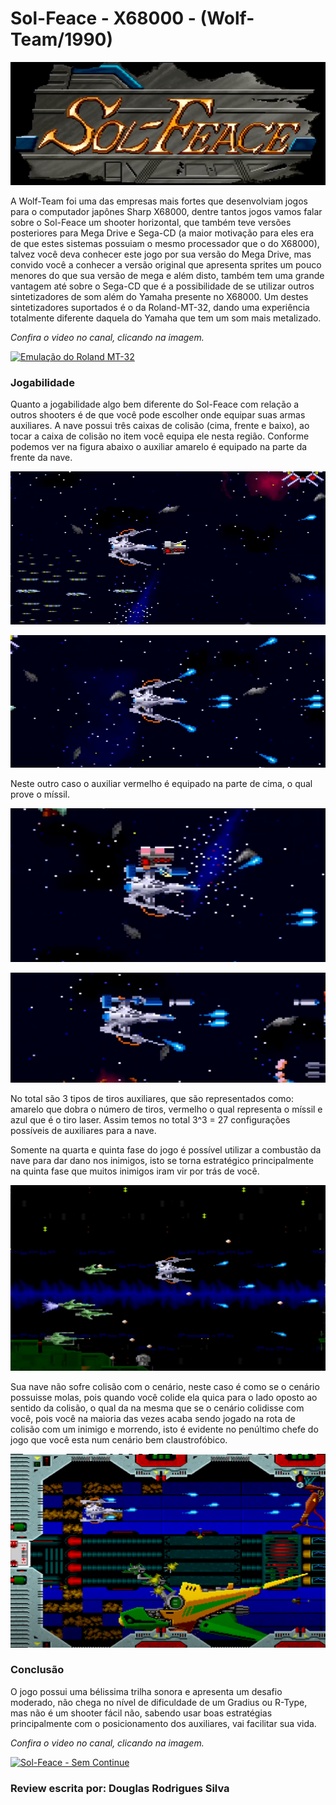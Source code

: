 # Sol-Feace - X68000 - (Wolf-Team/1990)

![Sol-Feace](https://raw.githubusercontent.com/drodriguesilva86/reviews/main/sol_feace_titulo_2.PNG)

A Wolf-Team foi uma das empresas mais fortes que desenvolviam jogos para o computador japônes Sharp X68000, dentre tantos jogos vamos falar 
sobre o Sol-Feace um shooter horizontal, que também teve versões posteriores para Mega Drive e Sega-CD (a maior motivação para eles era de que estes sistemas possuiam o mesmo processador que o do X68000), talvez você deva conhecer este jogo por sua 
versão do Mega Drive, mas convido você a conhecer a versão original que apresenta sprites um pouco menores do que sua versão de mega e além disto, também tem uma grande vantagem até sobre o Sega-CD que é a possibilidade de se utilizar outros sintetizadores de som além do Yamaha presente no X68000. Um destes sintetizadores suportados é o da Roland-MT-32, dando uma experiência totalmente diferente daquela do Yamaha que tem um som mais metalizado.

_Confira o video no canal, clicando na imagem._

<a href="https://www.youtube.com/watch?v=ro2B6IZvejU" target="_blank">
  <img src="http://img.youtube.com/vi/ro2B6IZvejU/maxresdefault.jpg" alt="Emulação do Roland MT-32">
</a>

### Jogabilidade 

Quanto a jogabilidade algo bem diferente do Sol-Feace com relação a outros shooters é de que você pode escolher onde equipar suas armas auxiliares. A nave possui três caixas de colisão (cima, frente e baixo), ao tocar a caixa de colisão no item você equipa ele nesta região. Conforme podemos ver na figura abaixo o auxiliar amarelo é equipado na parte da frente da nave.

![Nave antes de pegar o item auxiliar amarelo](https://raw.githubusercontent.com/drodriguesilva86/reviews/main/sol_feace_captura_item_frente_1.PNG)

![Nave após pegar o item auxiliar amarelo](https://raw.githubusercontent.com/drodriguesilva86/reviews/main/depois_sol_feace_captura_item_frente_1.PNG)

Neste outro caso o auxiliar vermelho é equipado na parte de cima, o qual prove o míssil.

![Nave antes de pegar o item auxiliar vermelho](https://raw.githubusercontent.com/drodriguesilva86/reviews/main/sol_feace_captura_item_cima_2.PNG)

![Nave após pegar o item auxiliar vermelho](https://raw.githubusercontent.com/drodriguesilva86/reviews/main/depois_sol_feace_captura_item_cima_2.PNG)

No total são 3 tipos de tiros auxiliares, que são representados como: amarelo que dobra o número de tiros, vermelho o qual representa o míssil e azul que é o tiro laser.
Assim temos no total 3^3 = 27 configurações possíveis de auxiliares para a nave.

Somente na quarta e quinta fase do jogo é possível utilizar a combustão da nave para dar dano nos inimigos, isto se torna estratégico principalmente na quinta fase que muitos inimigos iram vir por trás de você.

![Quinta fase](https://raw.githubusercontent.com/drodriguesilva86/reviews/main/quinta_fase.PNG)

Sua nave não sofre colisão com o cenário, neste caso é como se o cenário possuisse molas, pois quando você colide ela quica para o lado oposto ao sentido da colisão, o qual da na mesma que se o cenário colidisse com você, pois você na maioria das vezes acaba sendo jogado na rota de colisão com um inimigo e morrendo, isto é evidente no penúltimo chefe do jogo que você esta num cenário bem claustrofóbico.

![Penúltimo chefe](https://raw.githubusercontent.com/drodriguesilva86/reviews/main/penultimo_chefe.PNG)

### Conclusão

O jogo possui uma bélissima trilha sonora e apresenta um desafio moderado, não chega no nível de dificuldade de um Gradius ou R-Type, mas não é um shooter fácil não, sabendo usar boas estratégias principalmente com o posicionamento dos auxiliares, vai facilitar sua vida.

_Confira o video no canal, clicando na imagem._

<a href="https://youtu.be/fHHovNh2oBI" target="_blank">
  <img src="http://img.youtube.com/vi/fHHovNh2oBI/maxresdefault.jpg" alt="Sol-Feace - Sem Continue">
</a>

### Review escrita por: Douglas Rodrigues Silva
